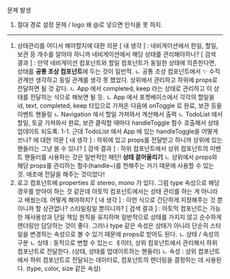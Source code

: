 문제 발생

1. 절대 경로 설정 문제 / logo 왜 @로 넣으면 인식을 못 하지.

---

1. 상태관리를 어디서 해야할지에 대한 의문
   [ 내 생각 ] : 네비게이션에서 한일, 할일, 보관 등 개수를 알아야 하니까 네비게이션에서 해당 상태를 관리해야하나?
   [ 검색 결과 ] : 만약 네비게이션 컴포넌트와 할일 컴포넌트가 동일한 상태에 의존한다면, 상태를 **공통 조상 컴포넌트**에 두는 것이 일반적.
   ㄴ 공통 조상 컴포넌트에서 ✨ 수직 관계만 생각하고 동일 관계를 생각 못 했었다. 상위에서 관리하고 하위에 props로 전달하면 될 것 같다.
   ㄴ App 에서 completed, keep 라는 상태로 관리하고 이 상태를 전달하는 식으로 해보면 될 듯.
   ㄴ App 에서 포켓베이스에서 각각의 할일을 id, text, completed, keep 타입으로 가져온 다음에 onToggle 로 완료, 보관 등을 이벤트 핸들링
   ㄴ Navigation 에서 할일 가져와서 계산해서 출력
   ㄴ TodoList 에서 할일, 토글 가져와서 완료, 보관 클릭할 때마다 handleToggle 함수 호출해서 상태 업데이트 되도록.
   1-1. 근데 TodoList 에서 App 에 있는 handleToggle을 어떻게 쓰나? 에 대한 의문
   [ 내 생각 ] : 하위에 있고 props를 전달받고 하니까 상위에 있는 핸들러는 그냥 쓸 수 있나?
   [ 검색 결과 ] : 하위 컴포넌트에서 상위 컴포넌트의 이벤트 핸들러를 사용하는 것은 일반적인 패턴! **상태 끌어올리기**
   ㄴ 상위에서 props와 해당 props를 관리하는 함수(handle~)를 전해주는 거기 때문에 사용할 수 있는 것. 애초에 전달을 해주는 것이었다!
2. 로고 컴포넌트에 properties 로 stereo, mono 가 있다. 그럼 type 속성으로 해당 경우를 받아야 하는 것 같은데 아토믹 컴포넌트에서는 상태 관리를 하는 게 아니라고 배웠는데. 어떻게 해야하지?
   [ 내 생각 ] : <Logo type='stereo'> 이런 식으로 간단하게 지정해주는 것 뿐이니까 할 상관없나? 스타일링일 뿐이니까?
   [ 검색 결과 ] : 아토믹 컴포넌트는 가능한 재사용성과 단일 책임 원칙을 유지하며 일반적으로 상태를 가지지 않고 순수하게 렌더링만 담당하는 것이 좋다. 그러나 type 같은 속성은 상태가 아니라 단순히 스타일을 변경하는 속성으로 볼 수 있기 때문에 props로 받아도 된다.
   ㄴ 상태 / 속성의 구분
   ㄴ 상태 : 동적으로 변할 수 있는ㄷ ㅔ이터, 상위 컴포넌트에서 관리해서 하위 컴포넌트로 전달한다. (상태, 상태를 업데이트하는 핸들러)
   ㄴ 속성 : 상위 컴포넌트에서 하위 컴포넌트로 전달되는 데이터로, 컴포넌트의 렌더링을 결정하는 데 사용된다. (type, color, size 같은 속성)

